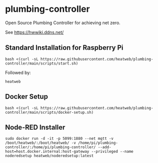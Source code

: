 # plumbing-controller
Open Source Plumbing Controller for achieving net zero.

See https://hwwiki.ddns.net/


## Standard Installation for Raspberry Pi

    bash <(curl -sL https://raw.githubusercontent.com/heatweb/plumbing-controller/main/scripts/start.sh)
    
Followed by:

    heatweb

## Docker Setup

    bash <(curl -sL https://raw.githubusercontent.com/heatweb/plumbing-controller/main/scripts/docker-setup.sh)
 
 ## Node-RED Installer
 
    sudo docker run -d -it -p 5099:1880 --net mqtt -v /boot/heatweb/:/boot/heatweb/ -v /home/pi/plumbing-controller/:/home/pi/plumbing-controller/ --add-host=host.docker.internal:host-gateway --privileged --name noderedsetup heatweb/noderedsetup:latest

